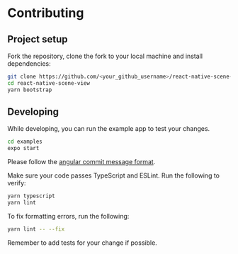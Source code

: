 # Contributing

## Project setup

Fork the repository, clone the fork to your local machine and install dependencies:

```sh
git clone https://github.com/<your_github_username>/react-native-scene-view.git
cd react-native-scene-view
yarn bootstrap
```

## Developing

While developing, you can run the example app to test your changes.

```sh
cd examples
expo start
```

Please follow the [angular commit message format](https://github.com/angular/angular/blob/master/CONTRIBUTING.md#-commit-message-format).

Make sure your code passes TypeScript and ESLint. Run the following to verify:

```sh
yarn typescript
yarn lint
```

To fix formatting errors, run the following:

```sh
yarn lint -- --fix
```

Remember to add tests for your change if possible.
